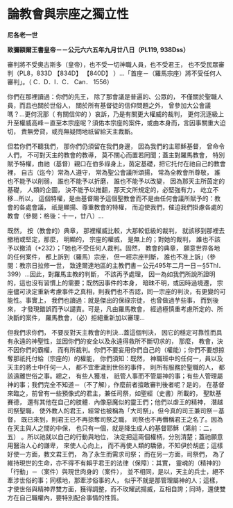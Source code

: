 # 論教會與宗座之獨立性


**尼各老一世**

**致彌額爾王書皇帝－－公元六六五年九月廿八日（PL119, 938Dss）**





審判將不受奧古斯多（皇帝），也不受一切神職人員，也不受君王， 也不受民眾審判（PL8，833D 【834D】 【840D】 ）…「首座－（羅馬宗座）將不受任何人審判」。（ C．D．I．C． Can． 1556）

你們在那裡讀過：你們的先王， 除了那會議是普遍的、公眾的， 不僅關於聖職人員，而且也關於世俗人， 
關於所有基督徒的信仰問題之外， 曾參加大公會議嗎？…更何況那（ 有關信仰的 ）哀訴，乃是有關更大權威的裁判， 
更何況逐級上升至權威高峰－直至本宗座呢？須佑本宗座的案件，或由本身而，言因事關重大迫切， 責無旁貸，或亮無疑問地祇留給天主裁斷。

但若你們不聽我們， 那你們仍須留在我們身邊， 因為我們的主耶穌基督， 曾命令人們， 不可對天主的教會的教導， 
莫不關心而置若罔聞；蓋主對羅馬教會， 特別賦予特權，由祂（基督）親口在伯多祿身上，茵定基礎，把它托付在祂自己的教會裡， 自古（迄今）常為人遵守，
 常為聖公會議所頌揚， 常為全教會所尊敬， 誰也不能予以削弱， 誰也不能予以折磨， 誰也不能予以改變， 因為那天主所茵定的基礎， 人類的企圖， 
決不能予以推翻，那天文所規定的，必堅強有力， 屹立不移…所以， 這個特權，是由基督賜予這個聖教會而不是由任何會議所賦予的：教會的各處會議， 
祇是顯揚、尊重教會的特權， 而迫使我們，催迫我們掛慮各處的教會（參閱：格後：十一，廿八）…

既然， 按（教會的）典章， 那裡權威比較，大那較低級的裁判， 就該移到那裡去撤梢或堅定，那麼， 明顯的， 宗座的權威，
 是無上的；對她的裁判， 誰也不該予以撤消（*232）；「她也不受任何人裁判。固然， 教會的典章， 願意世界各地的任何案件， 
都上訴到（羅馬）宗座， 但一經宗座判斷， 誰也不准上訴」（參閱：教宗日拉修一世， 
致達爾達地區的主教們書－公元495年二月一日－§5Thl．399）…因此，對羅馬主教的判斷， 不該再予處理， 
因一為如我們所說所證明的，這也沒有習慣上的需要；既然因事件的本身， 暗昧不明，或因時過境遷， 
宗座儘可決定重新考慮事件之真相，則我們也不否認，同一宗座的判決，有更變的可能性。事實上， 我們也讀過：就是傑出的保祿宗徒， 也曾做過芋些事， 
而到後來， 才發現錯誤而予以譴責。可是，凡由羅馬教會， 經過極慎重考慮所定的、所決斷的案件， 羅馬教會，（必）拒絕重新加以審理…

但我們求你們， 不要反對天主教會的判決…蓋這個判決， 
因它的穩定可靠性而具有永遠的神聖性，並因你們的安全以及永遠得救所不斷切求的， 那麼， 教會，決不因你們的霸權， 
而有所裁判。你們不要妄用你們自己的（權能）；你們不要想掠奪那祇托付給（宗座的）的權能， 你們須知：既然， 
神職班中的任何一，員以及天主的將士中仟何一人， 都不宜牽濊到世俗的事件， 則所有服務於聖職的人， 都該遠離世俗之事。總之， 有些人獲准， 
祇管人事而不管屬神的事；有些人管理屬神的事；我們完全不知道－（不了解），作麼前者擅敢審判後者呢？是的， 
在基督來臨之，前曾有一些預像式的君主，兼任司祭，如聖經（史書）所載的， 聖默基賽德， 
還有其他在自己的肢體．內像惡魔似的靈王們；他們以虐王的精神， 潛越司祭聖職， 使外教人的君王，經常也被稱為「大司祭」。但今真的司王兼司祭－基督，
 既已來到，則君王已不再掠奪司祭之職， 司祭也不再僭稱君王之名了。因為在天主與人之間的中保， 也只有一個，就是降生成人的基督耶穌（第前：二，五）
 。所以祂就以自己的行動與地位， 決定把這兩個權柄，分別清楚；蓋祂願意用醫治人心的謙卑， 來使人心向上， 
而不再使人類的驕傲，不知伊於胡底；這樣好使一方面，教文君王們， 為了永生而需求司祭； 而在另一方面，司祭們， 
為了維持現世的生命，亦不得不有賴乎君王的法律（保障）：其實， 靈魂的（精神的）「行動」－（案件）與現世肉身的（案件）， 
並不相同，是以，天主的兵士，絕不牽涉世俗的事；同樣地，那牽涉俗事的人， 
似乎不就是那管理屬神的人；這樣，才使世俗與精神界雙方面，獲得調整，而不玫耀武揚威，互相自誇；同時，還使雙方在自己職權內，要特別配合事情的性質。

